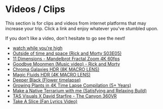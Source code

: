 # Videos / Clips

This section is for clips and videos from internet platforms that may increase your trip. Click a link and enjoy whatever you've stumbled upon.

If you don't like a video, don't hesitate to go see the next!

- [watch while you're high](https://youtu.be/EgRCa_zuM1I?si=60DME1gN7-G0pwWH)
- [Outside of time and space (Rick and Morty S03E05)](https://youtu.be/XE9pbj1gd-Y?si=b700U7EDUU6Mdw9u)
- [11 Dimensions - Mandelbrot Fractal Zoom 4K 60fps](https://youtu.be/Ujvy-DEA-UM?si=YjDeCXgX6K_tvYq7)
- [Goodbye Moonmen (Music video) - Rick and Morty](https://youtu.be/TgqiSBxvdws?si=pCZYa0Yi9K_2EoDz)
- [Chroma Galaxies HDR (8K MACRO LENS)](https://youtu.be/UPeocNGQPNk?si=L5HnPYsYS_dQNvN1)
- [Magic Fluids HDR (4K MACRO LENS)](https://youtu.be/1MieluM0c6c?si=85STawPLjb8afKxi)
- [Deeper Black (Flower timelapse)](https://youtu.be/Ll3F6dCZIe4?si=-4Y9vrksRywGfeC3)
- [Growing Plants in 4K Time Lapse Compilation (5+ Years)](https://youtu.be/wEYid_Fo_Uw?si=z4TjhLoFKoipAWac)
- [Make a Native Terrarium with me (Satisfying and Relaxing Build)](https://youtu.be/j2WnzJz4DEs?si=kx0aJrhqmAKvPjnD)
- [TAS Visuals X David Starfire - The Canyon 360VR](https://youtu.be/7ohzYII08eQ?si=ycO3ahbOj47fSkF1)
- [Take A Slice (Fan Lyrics Video)](https://music.youtube.com/watch?v=WS0ZqIWSy84&si=cnW7G5GTB6dTpqaZ)